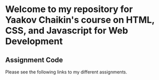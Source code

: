 # Welcome to my repository for Yaakov Chaikin's course on HTML, CSS, and Javascript for Web Development

## Assignment Code
Please see the following links to my different assignments.
